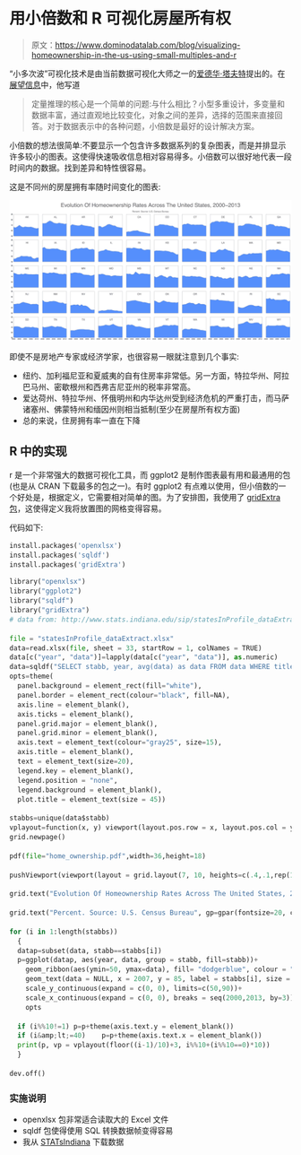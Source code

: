 # 用小倍数和 R 可视化房屋所有权

> 原文：<https://www.dominodatalab.com/blog/visualizing-homeownership-in-the-us-using-small-multiples-and-r>

“小多次波”可视化技术是由当前数据可视化大师之一的[爱德华·塔夫特](http://en.wikipedia.org/wiki/Edward_Tufte)提出的。在<u>展望信息</u>中，他写道

> 定量推理的核心是一个简单的问题:与什么相比？小型多重设计，多变量和数据丰富，通过直观地比较变化，对象之间的差异，选择的范围来直接回答。对于数据表示中的各种问题，小倍数是最好的设计解决方案。

小倍数的想法很简单:不要显示一个包含许多数据系列的复杂图表，而是并排显示许多较小的图表。这使得快速吸收信息相对容易得多。小倍数可以很好地代表一段时间内的数据。找到差异和特性很容易。

这是不同州的房屋拥有率随时间变化的图表:

![Evolution of Homeowner rates](img/dd5c3def9ee59df21cc4ad943f22aad4.png)

即使不是房地产专家或经济学家，也很容易一眼就注意到几个事实:

*   纽约、加利福尼亚和夏威夷的自有住房率非常低。另一方面，特拉华州、阿拉巴马州、密歇根州和西弗吉尼亚州的税率非常高。
*   爱达荷州、特拉华州、怀俄明州和内华达州受到经济危机的严重打击，而马萨诸塞州、佛蒙特州和缅因州则相当抵制(至少在房屋所有权方面)
*   总的来说，住房拥有率一直在下降

## R 中的实现

r 是一个非常强大的数据可视化工具，而 ggplot2 是制作图表最有用和最通用的包(也是从 CRAN 下载最多的包之一)。有时 ggplot2 有点难以使用，但小倍数的一个好处是，根据定义，它需要相对简单的图。为了安排图，我使用了 [gridExtra 包](http://cran.r-project.org/web/packages/gridExtra/index.html)，这使得定义我将放置图的网格变得容易。

代码如下:

```py
install.packages('openxlsx')
install.packages('sqldf')
install.packages('gridExtra')
```

```py
library("openxlsx")
library("ggplot2")
library("sqldf")
library("gridExtra")
# data from: http://www.stats.indiana.edu/sip/statesInProfile_dataExtract.xlsx

file = "statesInProfile_dataExtract.xlsx"
data=read.xlsx(file, sheet = 33, startRow = 1, colNames = TRUE)
data[c("year", "data")]=lapply(data[c("year", "data")], as.numeric)
data=sqldf("SELECT stabb, year, avg(data) as data FROM data WHERE title='Homeownership Rate' AND stabb NOT IN ('US', 'DC') GROUP BY 1, 2")
opts=theme(
  panel.background = element_rect(fill="white"),
  panel.border = element_rect(colour="black", fill=NA),
  axis.line = element_blank(),
  axis.ticks = element_blank(),
  panel.grid.major = element_blank(),
  panel.grid.minor = element_blank(),
  axis.text = element_text(colour="gray25", size=15),
  axis.title = element_blank(),
  text = element_text(size=20),
  legend.key = element_blank(),
  legend.position = "none",
  legend.background = element_blank(),
  plot.title = element_text(size = 45))

stabbs=unique(data$stabb)
vplayout=function(x, y) viewport(layout.pos.row = x, layout.pos.col = y)
grid.newpage()

pdf(file="home_ownership.pdf",width=36,height=18)

pushViewport(viewport(layout = grid.layout(7, 10, heights=c(.4,.1,rep(1,5)), widths=c(1.1, rep(1,9)))))

grid.text("Evolution Of Homeownership Rates Across The United States, 2000-2013", gp=gpar(fontsize=50, col="gray40"), vp = viewport(layout.pos.row = 1, layout.pos.col = 1:10))

grid.text("Percent. Source: U.S. Census Bureau", gp=gpar(fontsize=20, col="gray40"), vp = viewport(layout.pos.row = 2, layout.pos.col = 1:10))

for (i in 1:length(stabbs))
  {
  datap=subset(data, stabb==stabbs[i])
  p=ggplot(datap, aes(year, data, group = stabb, fill=stabb))+
    geom_ribbon(aes(ymin=50, ymax=data), fill= "dodgerblue", colour = "dodgerblue4")+
    geom_text(data = NULL, x = 2007, y = 85, label = stabbs[i], size = 8, colour = "gray50")+
    scale_y_continuous(expand = c(0, 0), limits=c(50,90))+
    scale_x_continuous(expand = c(0, 0), breaks = seq(2000,2013, by=3))+
    opts

  if (i%%10!=1) p=p+theme(axis.text.y = element_blank())
  if (i&amp;lt;=40)    p=p+theme(axis.text.x = element_blank())
  print(p, vp = vplayout(floor((i-1)/10)+3, i%%10+(i%%10==0)*10))
  }

dev.off()
```

### 实施说明

*   openxlsx 包非常适合读取大的 Excel 文件
*   sqldf 包使得使用 SQL 转换数据帧变得容易
*   我从 [STATsIndiana](http://www.stats.indiana.edu/sip) 下载数据